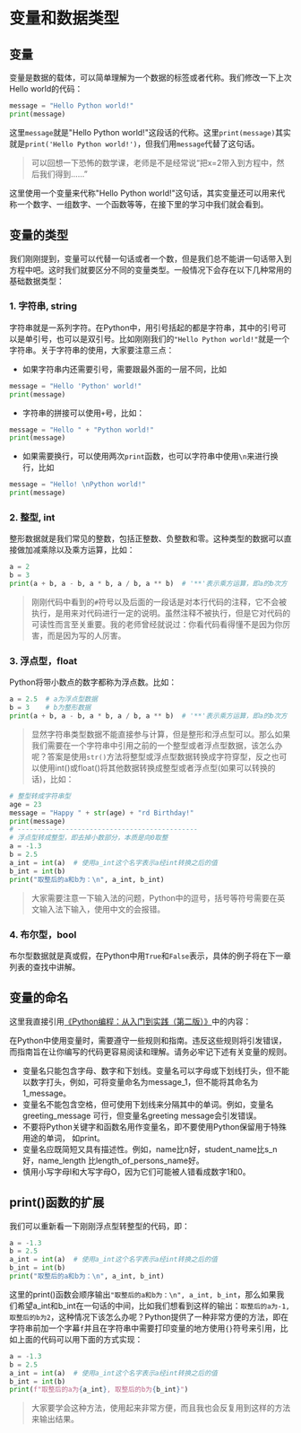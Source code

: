 # 变量和数据类型

## 变量

变量是数据的载体，可以简单理解为一个数据的标签或者代称。我们修改一下上次Hello world的代码：
```Python
message = "Hello Python world!"
print(message)
```
这里`message`就是"Hello Python world!"这段话的代称。这里`print(message)`其实就是`print('Hello Python world!')`，但我们用`message`代替了这句话。

> 可以回想一下恐怖的数学课，老师是不是经常说“把x=2带入到方程中，然后我们得到......”

这里使用一个变量来代称"Hello Python world!"这句话，其实变量还可以用来代称一个数字、一组数字、一个函数等等，在接下里的学习中我们就会看到。

## 变量的类型

我们刚刚提到，变量可以代替一句话或者一个数，但是我们总不能讲一句话带入到方程中吧。这时我们就要区分不同的变量类型。一般情况下会存在以下几种常用的基础数据类型：

### 1. 字符串, string

字符串就是一系列字符。在Python中，用引号括起的都是字符串，其中的引号可以是单引号，也可以是双引号。比如刚刚我们的`"Hello Python world!"`就是一个字符串。关于字符串的使用，大家要注意三点：

- 如果字符串内还需要引号，需要跟最外面的一层不同，比如
```python
message = "Hello 'Python' world!"
print(message)
```
- 字符串的拼接可以使用`+`号，比如：
```python
message = "Hello " + "Python world!"
print(message)
```
- 如果需要换行，可以使用两次`print`函数，也可以字符串中使用`\n`来进行换行，比如
```Python
message = "Hello! \nPython world!"
print(message)
```

### 2. 整型, int

整形数据就是我们常见的整数，包括正整数、负整数和零。这种类型的数据可以直接做加减乘除以及乘方运算，比如：
```python
a = 2
b = 3
print(a + b, a - b, a * b, a / b, a ** b)  # '**'表示乘方运算，即a的b次方
```
> 刚刚代码中看到的`#`符号以及后面的一段话是对本行代码的注释，它不会被执行，是用来对代码进行一定的说明。虽然注释不被执行，但是它对代码的可读性而言至关重要。我的老师曾经就说过：你看代码看得懂不是因为你厉害，而是因为写的人厉害。

### 3. 浮点型，float

Python将带小数点的数字都称为浮点数。比如：
```python
a = 2.5  # a为浮点型数据
b = 3    # b为整形数据
print(a + b, a - b, a * b, a / b, a ** b)  # '**'表示乘方运算，即a的b次方
```

> 显然字符串类型数据不能直接参与计算，但是整形和浮点型可以。那么如果我们需要在一个字符串中引用之前的一个整型或者浮点型数据，该怎么办呢？答案是使用`str()`方法将整型或浮点型数据转换成字符穿型，反之也可以使用int()或float()将其他数据转换成整型或者浮点型(如果可以转换的话)，比如：

```python
# 整型转成字符串型
age = 23
message = "Happy " + str(age) + "rd Birthday!"
print(message)
# ---------------------------------------------
# 浮点型转成整型，即去掉小数部分，本质是向0取整
a = -1.3
b = 2.5
a_int = int(a)  # 使用a_int这个名字表示a经int转换之后的值
b_int = int(b)
print("取整后的a和b为：\n", a_int, b_int)
```
> 大家需要注意一下输入法的问题，Python中的逗号，括号等符号需要在英文输入法下输入，使用中文的会报错。

### 4. 布尔型，bool

布尔型数据就是真或假，在Python中用`True`和`False`表示，具体的例子将在下一章列表的查找中讲解。

## 变量的命名

这里我直接引用[《Python编程：从入门到实践（第二版）》](https://book.douban.com/subject/35196328/)中的内容：

在Python中使用变量时，需要遵守一些规则和指南。违反这些规则将引发错误，而指南旨在让你编写的代码更容易阅读和理解。请务必牢记下述有关变量的规则。
- 变量名只能包含字母、数字和下划线。变量名可以字母或下划线打头，但不能以数字打头，例如，可将变量命名为message_1，但不能将其命名为1_message。
- 变量名不能包含空格，但可使用下划线来分隔其中的单词。例如，变量名greeting_message
可行，但变量名greeting message会引发错误。
- 不要将Python关键字和函数名用作变量名，即不要使用Python保留用于特殊用途的单词，
如print。
- 变量名应既简短又具有描述性。例如，name比n好，student_name比s_n好，name_length
比length_of_persons_name好。
- 慎用小写字母l和大写字母O，因为它们可能被人错看成数字1和0。

## print()函数的扩展

我们可以重新看一下刚刚浮点型转整型的代码，即：
```python
a = -1.3
b = 2.5
a_int = int(a)  # 使用a_int这个名字表示a经int转换之后的值
b_int = int(b)
print("取整后的a和b为：\n", a_int, b_int)
```
这里的print()函数会顺序输出`"取整后的a和b为：\n", a_int, b_int`，那么如果我们希望a_int和b_int在一句话的中间，比如我们想看到这样的输出：`取整后的a为-1, 取整后的b为2`，这种情况下该怎么办呢？Python提供了一种非常方便的方法，即在字符串前加一个字幕`f`并且在字符串中需要打印变量的地方使用`{}`符号来引用，比如上面的代码可以用下面的方式实现：
```python
a = -1.3
b = 2.5
a_int = int(a)  # 使用a_int这个名字表示a经int转换之后的值
b_int = int(b)
print(f"取整后的a为{a_int}, 取整后的b为{b_int}")
```

> 大家要学会这种方法，使用起来非常方便，而且我也会反复用到这样的方法来输出结果。